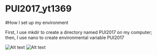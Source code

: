 # PUI2017_yt1369
#How I set up my environment

First,  I use mkdir to create a directory named PUI2017 on my computer;
then, I use nano to create environmental variable PUI2017

![Alt text](screenShots/Screenshot1.jpeg)
![Alt text](screenShots/Screenshot2.jpeg)